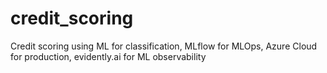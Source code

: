 # credit_scoring
Credit scoring using ML for classification, MLflow for MLOps, Azure Cloud for production, evidently.ai for ML observability
